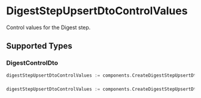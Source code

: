 # DigestStepUpsertDtoControlValues

Control values for the Digest step.


## Supported Types

### DigestControlDto

```go
digestStepUpsertDtoControlValues := components.CreateDigestStepUpsertDtoControlValuesDigestControlDto(components.DigestControlDto{/* values here */})
```

### 

```go
digestStepUpsertDtoControlValues := components.CreateDigestStepUpsertDtoControlValuesMapOfAny(map[string]any{/* values here */})
```

